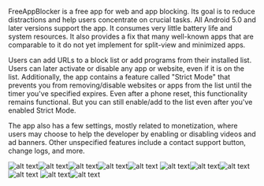 FreeAppBlocker is a free app for web and app blocking. Its goal is to reduce distractions and help users concentrate on crucial tasks. All Android 5.0 and later versions support the app. It consumes very little battery life and system resources. It also provides a fix that many well-known apps that are comparable to it do not yet implement for split-view and minimized apps.

Users can add URLs to a block list or add programs from their installed list. Users can later activate or disable any app or website, even if it is on the list. Additionally, the app contains a feature called "Strict Mode" that prevents you from removing/disable websites or apps from the list until the timer you've specified expires. Even after a phone reset, this functionality remains functional. But you can still enable/add to the list even after you've enabled Strict Mode.

The app also has a few settings, mostly related to monetization, where users may choose to help the developer by enabling or disabling videos and ad banners. Other unspecified features include a contact support button, change logs, and more.

![alt text](https://i.imgur.com/qj6VzDn.jpeg)![alt text](https://i.imgur.com/AKKTKuZ.jpeg)![alt text](https://i.imgur.com/u4dVRU2.jpeg)![alt text](https://i.imgur.com/DV9SYrH.jpeg)![alt text](https://i.imgur.com/LuxgIdE.jpeg)
![alt text](https://i.imgur.com/qn51Dno.jpeg)![alt text](https://i.imgur.com/qsNAsD0.jpeg)![alt text](https://i.imgur.com/B6kNl46.jpeg)![alt text](https://i.imgur.com/8Jcizsc.jpeg)
![alt text](https://i.imgur.com/bOKv0md.jpeg)![alt text](https://i.imgur.com/biUn0P1.jpeg)
